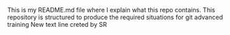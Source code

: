 This is my README.md file where I explain what this repo contains. This repository is structured to produce the required situations for git advanced training
New text line creted by SR
